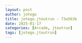 ```yaml
---
layout: post
author: jotego
title: jotego.jtoutrun - 73a563b
date: 2025-01-17
categories: [Arcade, jtoutrun]
tags: [jotego.jtoutrun]
---
```



